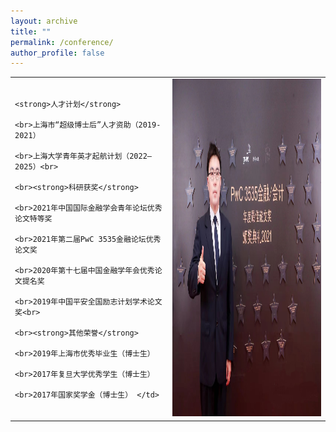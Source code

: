 ```yaml
---
layout: archive
title: ""
permalink: /conference/
author_profile: false
---
```


<table width= "100%" frame=void>
  <tr>
  <td width= "50%" > 
    
    <strong>人才计划</strong>

    <br>上海市“超级博士后”人才资助（2019-2021）

    <br>上海大学青年英才起航计划（2022–2025）<br>
    
    <br><strong>科研获奖</strong>
    
    <br>2021年中国国际金融学会青年论坛优秀论文特等奖
    
    <br>2021年第二届PwC 3535金融论坛优秀论文奖
    
    <br>2020年第十七届中国金融学年会优秀论文提名奖
    
    <br>2019年中国平安全国励志计划学术论文奖<br>
    ​
    <br><strong>其他荣誉</strong>
    
    <br>2019年上海市优秀毕业生（博士生）
    
    <br>2017年复旦大学优秀学生（博士生）
    
    <br>2017年国家奖学金（博士生） </td>
  <td width= "50%" ><img src="/images/fig2.jpg" height="540" width="360"></td>
  </tr>
  <table>